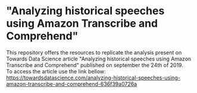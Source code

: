 # "Analyzing historical speeches using Amazon Transcribe and Comprehend"
This repository offers the resources to replicate the analysis present on Towards Data Science article "Analyzing historical speeches using Amazon Transcribe and Comprehend" published on september the 24th of 2019.<br>
To access the article use the link bellow:<br>
https://towardsdatascience.com/analyzing-historical-speeches-using-amazon-transcribe-and-comprehend-636f39a0726a



